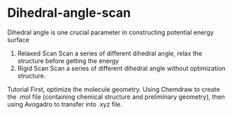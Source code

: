 # Dihedral-angle-scan

Dihedral angle is one crucial parameter in constructing potential energy surface 
1. Relaxed Scan
   Scan a series of different dihedral angle, relax the structure before getting the energy
2. Rigid Scan
   Scan a series of different dihedral angle without optimization structure.

Tutorial
First, optimize the molecule geometry. Using Chemdraw to create the .mol file (containing chemical structure and preliminary geometry), then using Avogadro to transfer into .xyz file. 
